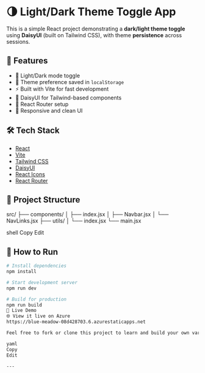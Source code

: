 # 🌗 Light/Dark Theme Toggle App

This is a simple React project demonstrating a **dark/light theme toggle** using **DaisyUI** (built on Tailwind CSS), with theme **persistence** across sessions.

## 🚀 Features

- 🌙 Light/Dark mode toggle
- 💾 Theme preference saved in `localStorage`
- ⚡ Built with Vite for fast development
- 🎨 DaisyUI for Tailwind-based components
- 🧭 React Router setup
- 🌟 Responsive and clean UI

## 🛠️ Tech Stack

- [React](https://reactjs.org/)
- [Vite](https://vitejs.dev/)
- [Tailwind CSS](https://tailwindcss.com/)
- [DaisyUI](https://daisyui.com/)
- [React Icons](https://react-icons.github.io/react-icons/)
- [React Router](https://reactrouter.com/)

## 📁 Project Structure

src/
├── components/
│ ├── index.jsx
│ ├── Navbar.jsx
│ └── NavLinks.jsx
├── utils/
│ └── index.jsx
└── main.jsx

shell
Copy
Edit

## 🧪 How to Run

```bash
# Install dependencies
npm install

# Start development server
npm run dev

# Build for production
npm run build
🔗 Live Demo
🌐 View it live on Azure
https://blue-meadow-08d428703.6.azurestaticapps.net

Feel free to fork or clone this project to learn and build your own variations!

yaml
Copy
Edit

---
```
